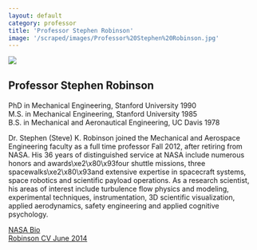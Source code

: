 ```yaml
---
layout: default
category: professor
title: 'Professor Stephen Robinson'
image: '/scraped/images/Professor%20Stephen%20Robinson.jpg'
---
```


<img src="{{ page.image }}">

<h2 class="team-title">Professor Stephen Robinson</h2>
<h4 class="team-position"></h4>
<p>PhD  in Mechanical Engineering, Stanford University 1990<br/>
M.S. in Mechanical Engineering, Stanford University 1985<br/>
B.S. in Mechanical and Aeronautical Engineering, UC Davis 1978</p>
<p>Dr. Stephen (Steve) K. Robinson joined the Mechanical and Aerospace Engineering faculty as a full time professor Fall 2012, after retiring from NASA. His 36 years of distinguished service at NASA include numerous honors and awards\xe2\x80\x93four shuttle missions, three spacewalks\xe2\x80\x93and extensive expertise in spacecraft systems, space robotics and scientific payload operations. As a research scientist, his areas of interest include turbulence flow physics and modeling, experimental techniques, instrumentation, 3D scientific visualization, applied aerodynamics, safety engineering and applied cognitive psychology.</p>
<p><a href="http://www.jsc.nasa.gov/Bios/htmlbios/robinson.html" target="_blank" title="NASA Bio">NASA Bio</a><br/>
<a href="http://hrvip.ucdavis.edu/wp-content/uploads/2014/06/Robinson-CV-June-2014.pdf">Robinson CV June 2014</a></p>
<ul class="team-member-other-info"></ul>
